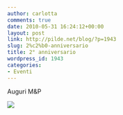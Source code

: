 ```yaml
---
author: carlotta
comments: true
date: 2010-05-31 16:24:12+00:00
layout: post
link: http://pilde.net/blog/?p=1943
slug: 2%c2%b0-anniversario
title: 2° anniversario
wordpress_id: 1943
categories:
- Eventi
---
```


Auguri M&P

![]({{baseurl}}/uploads/2010/06/mp.jpg)




